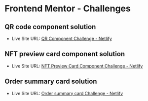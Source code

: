 # Frontend Mentor - Challenges

## QR code component solution

- Live Site URL: [QR Component Challenge - Netlify](https://qrcodecomponent-challenge.netlify.app/)

## NFT preview card component solution

- Live Site URL: [NFT Preview Card Component Challenge - Netlify](https://nftpreviewcardcomponent-challenge.netlify.app/)

## Order summary card solution

- Live Site URL: [Order summary card Challenge - Netlify](https://ordersummarycard-challenge.netlify.app/)

